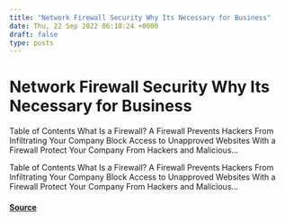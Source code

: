 ```yaml
---
title: "Network Firewall Security Why Its Necessary for Business"
date: Thu, 22 Sep 2022 06:18:24 +0000
draft: false
type: posts
---
```

# Network Firewall Security Why Its Necessary for Business





Table of Contents What Is a Firewall? A Firewall Prevents Hackers From Infiltrating Your Company Block Access to Unapproved Websites With a Firewall Protect Your Company From Hackers and Malicious...

Table of Contents What Is a Firewall? A Firewall Prevents Hackers From Infiltrating Your Company Block Access to Unapproved Websites With a Firewall Protect Your Company From Hackers and Malicious...

#### [Source](https://cyberhunter.solutions/network-firewall-security-why-its-necessary-for-business/)


